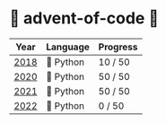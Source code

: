 # 🎄 advent-of-code 🎄

| Year | Language | Progress |
|------|----------|----------|
| [2018](2018/) | 🐍 Python |  10 / 50 |
| [2020](2020/) | 🐍 Python |  50 / 50 |
| [2021](2021/) | 🐍 Python |  50 / 50 |
| [2022](2022/) | 🐍 Python | 0 / 50 |